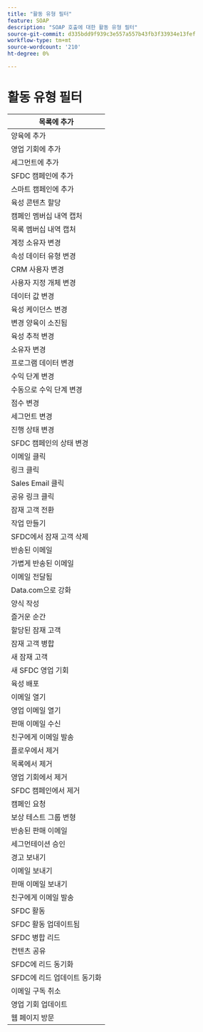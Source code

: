 ```yaml
---
title: "활동 유형 필터"
feature: SOAP
description: "SOAP 호출에 대한 활동 유형 필터"
source-git-commit: d335bdd9f939c3e557a557b43fb3f33934e13fef
workflow-type: tm+mt
source-wordcount: '210'
ht-degree: 0%

---
```



# 활동 유형 필터

| 목록에 추가 |
|-------------------------------------|
| 양육에 추가 |
| 영업 기회에 추가 |
| 세그먼트에 추가 |
| SFDC 캠페인에 추가 |
| 스마트 캠페인에 추가 |
| 육성 콘텐츠 할당 |
| 캠페인 멤버십 내역 캡처 |
| 목록 멤버십 내역 캡처 |
| 계정 소유자 변경 |
| 속성 데이터 유형 변경 |
| CRM 사용자 변경 |
| 사용자 지정 개체 변경 |
| 데이터 값 변경 |
| 육성 케이던스 변경 |
| 변경 양육이 소진됨 |
| 육성 추적 변경 |
| 소유자 변경 |
| 프로그램 데이터 변경 |
| 수익 단계 변경 |
| 수동으로 수익 단계 변경 |
| 점수 변경 |
| 세그먼트 변경 |
| 진행 상태 변경 |
| SFDC 캠페인의 상태 변경 |
| 이메일 클릭 |
| 링크 클릭 |
| Sales Email 클릭 |
| 공유 링크 클릭 |
| 잠재 고객 전환 |
| 작업 만들기 |
| SFDC에서 잠재 고객 삭제 |
| 반송된 이메일 |
| 가볍게 반송된 이메일 |
| 이메일 전달됨 |
| Data.com으로 강화 |
| 양식 작성 |
| 즐거운 순간 |
| 할당된 잠재 고객 |
| 잠재 고객 병합 |
| 새 잠재 고객 |
| 새 SFDC 영업 기회 |
| 육성 배포 |
| 이메일 열기 |
| 영업 이메일 열기 |
| 판매 이메일 수신 |
| 친구에게 이메일 발송 |
| 플로우에서 제거 |
| 목록에서 제거 |
| 영업 기회에서 제거 |
| SFDC 캠페인에서 제거 |
| 캠페인 요청 |
| 보상 테스트 그룹 변형 |
| 반송된 판매 이메일 |
| 세그먼테이션 승인 |
| 경고 보내기 |
| 이메일 보내기 |
| 판매 이메일 보내기 |
| 친구에게 이메일 발송 |
| SFDC 활동 |
| SFDC 활동 업데이트됨 |
| SFDC 병합 리드 |
| 컨텐츠 공유 |
| SFDC에 리드 동기화 |
| SFDC에 리드 업데이트 동기화 |
| 이메일 구독 취소 |
| 영업 기회 업데이트 |
| 웹 페이지 방문 |
